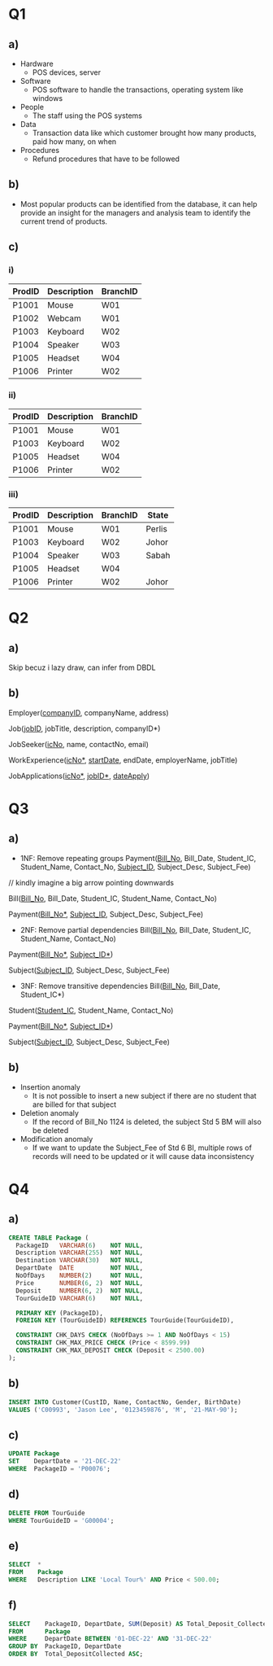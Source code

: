 # Q1

## a)
- Hardware
  - POS devices, server
- Software
  - POS software to handle the transactions, operating system like windows
- People
  - The staff using the POS systems
- Data
  - Transaction data like which customer brought how many products, paid how many, on when
- Procedures
  - Refund procedures that have to be followed

## b)
- Most popular products can be identified from the database, it can help provide an insight for the managers and analysis team to identify the current trend of products.

## c)
### i)
| ProdID | Description | BranchID |
| ------ | ----------- | -------- |
| P1001  | Mouse       | W01      |
| P1002  | Webcam      | W01      |
| P1003  | Keyboard    | W02      |
| P1004  | Speaker     | W03      |
| P1005  | Headset     | W04      |
| P1006  | Printer     | W02      |

### ii)
| ProdID | Description | BranchID |
| ------ | ----------- | -------- |
| P1001  | Mouse       | W01      |
| P1003  | Keyboard    | W02      |
| P1005  | Headset     | W04      |
| P1006  | Printer     | W02      |

### iii)
| ProdID | Description | BranchID | State  |
| ------ | ----------- | -------- | ------ |
| P1001  | Mouse       | W01      | Perlis |
| P1003  | Keyboard    | W02      | Johor  |
| P1004  | Speaker     | W03      | Sabah  |
| P1005  | Headset     | W04      |        |
| P1006  | Printer     | W02      | Johor  |

# Q2

## a)
Skip becuz i lazy draw, can infer from DBDL

## b)
Employer(<u>companyID</u>, companyName, address)

Job(<u>jobID</u>, jobTitle, description, companyID*)

JobSeeker(<u>icNo</u>, name, contactNo, email)

WorkExperience(<u>icNo*</u>, <u>startDate</u>, endDate, employerName, jobTitle)

JobApplications(<u>icNo*</u>, <u>jobID*</u>, <u>dateApply</u>)

# Q3

## a)
- 1NF: Remove repeating groups
Payment(<u>Bill_No</u>, Bill_Date, Student_IC, Student_Name, Contact_No, <u>Subject_ID</u>, Subject_Desc, Subject_Fee)

// kindly imagine a big arrow pointing downwards

Bill(<u>Bill_No</u>, Bill_Date, Student_IC, Student_Name, Contact_No)

Payment(<u>Bill_No*</u>, <u>Subject_ID</u>, Subject_Desc, Subject_Fee)

- 2NF: Remove partial dependencies
Bill(<u>Bill_No</u>, Bill_Date, Student_IC, Student_Name, Contact_No)

Payment(<u>Bill_No*</u>, <u>Subject_ID*</u>)

Subject(<u>Subject_ID</u>, Subject_Desc, Subject_Fee)

- 3NF: Remove transitive dependencies
Bill(<u>Bill_No</u>, Bill_Date, Student_IC*)

Student(<u>Student_IC</u>, Student_Name, Contact_No)

Payment(<u>Bill_No*</u>, <u>Subject_ID*</u>)

Subject(<u>Subject_ID</u>, Subject_Desc, Subject_Fee)

## b)
- Insertion anomaly
  - It is not possible to insert a new subject if there are no student that are billed for that subject
- Deletion anomaly
  - If the record of Bill_No 1124 is deleted, the subject Std 5 BM will also be deleted
- Modification anomaly
  - If we want to update the Subject_Fee of Std 6 BI, multiple rows of records will need to be updated or it will cause data inconsistency

# Q4

## a)
```sql
CREATE TABLE Package (
  PackageID   VARCHAR(6)    NOT NULL,
  Description VARCHAR(255)  NOT NULL,
  Destination VARCHAR(30)   NOT NULL,
  DepartDate  DATE          NOT NULL,
  NoOfDays    NUMBER(2)     NOT NULL,
  Price       NUMBER(6, 2)  NOT NULL,
  Deposit     NUMBER(6, 2)  NOT NULL,
  TourGuideID VARCHAR(6)    NOT NULL,

  PRIMARY KEY (PackageID),
  FOREIGN KEY (TourGuideID) REFERENCES TourGuide(TourGuideID),

  CONSTRAINT CHK_DAYS CHECK (NoOfDays >= 1 AND NoOfDays < 15)
  CONSTRAINT CHK_MAX_PRICE CHECK (Price < 8599.99)
  CONSTRAINT CHK_MAX_DEPOSIT CHECK (Deposit < 2500.00)
);
```

## b)
```sql
INSERT INTO Customer(CustID, Name, ContactNo, Gender, BirthDate)
VALUES ('C00993', 'Jason Lee', '0123459876', 'M', '21-MAY-90');
```

## c)
```sql
UPDATE Package
SET    DepartDate = '21-DEC-22'
WHERE  PackageID = 'P00076';
```

## d)
```sql
DELETE FROM TourGuide
WHERE TourGuideID = 'G00004';
```

## e)
```sql
SELECT  *
FROM    Package
WHERE   Description LIKE 'Local Tour%' AND Price < 500.00;
```

## f)
```sql
SELECT    PackageID, DepartDate, SUM(Deposit) AS Total_Deposit_Collected
FROM      Package
WHERE     DepartDate BETWEEN '01-DEC-22' AND '31-DEC-22'
GROUP BY  PackageID, DepartDate
ORDER BY  Total_DepositCollected ASC;
```

